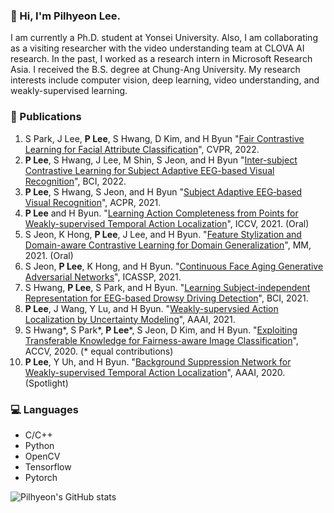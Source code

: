 ### 👋 Hi, I'm Pilhyeon Lee.

I am currently a Ph.D. student at Yonsei University.
Also, I am collaborating as a visiting researcher with the video understanding team at CLOVA AI research.
In the past, I worked as a research intern in Microsoft Research Asia.
I received the B.S. degree at Chung-Ang University.
My research interests include computer vision, deep learning, video understanding, and weakly-supervised learning.

### 📓 Publications
1. S Park, J Lee, **P Lee**, S Hwang, D Kim, and H Byun "[Fair Contrastive Learning for Facial Attribute Classification](https://arxiv.org/pdf/2203.16209.pdf)", CVPR, 2022.
2. **P Lee**, S Hwang, J Lee, M Shin, S Jeon, and H Byun "[Inter-subject Contrastive Learning for Subject Adaptive EEG-based Visual Recognition](https://arxiv.org/pdf/2202.02901.pdf)", BCI, 2022.
3. **P Lee**, S Hwang, S Jeon, and H Byun "[Subject Adaptive EEG‑based Visual Recognition](https://arxiv.org/pdf/2110.13470.pdf)", ACPR, 2021.
4. **P Lee** and H Byun. "[Learning Action Completeness from Points for Weakly-supervised Temporal Action Localization](https://arxiv.org/pdf/2108.05029.pdf)", ICCV, 2021. (Oral)
5. S Jeon, K Hong, **P Lee**, J Lee, and H Byun. "[Feature Stylization and Domain-aware Contrastive Learning for Domain Generalization](https://arxiv.org/pdf/2108.08596.pdf)", MM, 2021. (Oral)
6. S Jeon, **P Lee**, K Hong, and H Byun. "[Continuous Face Aging Generative Adversarial Networks](https://arxiv.org/pdf/2102.13318.pdf)", ICASSP, 2021.
7. S Hwang, **P Lee**, S Park, and H Byun. "[Learning Subject-independent Representation for EEG-based Drowsy Driving Detection](https://ieeexplore.ieee.org/abstract/document/9385364)", BCI, 2021.
8. **P Lee**, J Wang, Y Lu, and H Byun. "[Weakly-supervsied Action Localization by Uncertainty Modeling](https://arxiv.org/pdf/2006.07006.pdf)", AAAI, 2021.
9. S Hwang*, S Park*, **P Lee***, S Jeon, D Kim, and H Byun. "[Exploiting Transferable Knowledge for Fairness-aware Image Classification](https://openaccess.thecvf.com/content/ACCV2020/papers/Hwang_Exploiting_Transferable_Knowledge_for_Fairness-aware_Image_Classification_ACCV_2020_paper.pdf)", ACCV, 2020. (* equal contributions) 
10. **P Lee**, Y Uh, and H Byun. "[Background Suppression Network for Weakly-supervised Temporal Action Localization](https://arxiv.org/pdf/1911.09963.pdf)", AAAI, 2020. (Spotlight)

### 💻 Languages
- C/C++
- Python
- OpenCV
- Tensorflow
- Pytorch

![Pilhyeon's GitHub stats](https://github-readme-stats.vercel.app/api?username=pilhyeon&show_icons=true&hide_border=True&include_all_commits=True&hide=prs)
